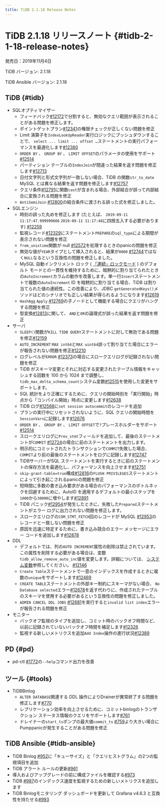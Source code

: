 ```yaml
---
title: TiDB 2.1.18 Release Notes
---
```


# TiDB 2.1.18 リリースノート {#tidb-2-1-18-release-notes}

発売日：2019年11月4日

TiDB バージョン: 2.1.18

TiDB Ansible バージョン: 2.1.18

## TiDB {#tidb}

-   SQLオプティマイザー
    -   フィードバック[<a href="https://github.com/pingcap/tidb/pull/12172">#12172</a>](https://github.com/pingcap/tidb/pull/12172)で分割すると、無効なクエリ範囲が表示されることがある問題を修正します。
    -   ポイントゲットプラン[<a href="https://github.com/pingcap/tidb/pull/12341">#12341</a>](https://github.com/pingcap/tidb/pull/12341)の権限チェックが正しくない問題を修正
    -   Limit 演算子を`IndexLookUpReader`実行ロジックにプッシュダウンすることで、 `select ... limit ... offset …`ステートメントの実行パフォーマンスを最適化します[<a href="https://github.com/pingcap/tidb/pull/12380">#12380</a>](https://github.com/pingcap/tidb/pull/12380)
    -   `ORDER BY` 、 `GROUP BY` 、 `LIMIT OFFSET`のパラメータの使用をサポート[<a href="https://github.com/pingcap/tidb/pull/12514">#12514</a>](https://github.com/pingcap/tidb/pull/12514)
    -   パーティション テーブルの`IndexJoin`が間違った結果を返す問題を修正します[<a href="https://github.com/pingcap/tidb/pull/12713">#12713</a>](https://github.com/pingcap/tidb/pull/12713)
    -   日付文字列と形式文字列が一致しない場合、TiDB の関数`str_to_date` MySQL とは異なる結果を返す問題を修正します[<a href="https://github.com/pingcap/tidb/pull/12757">#12757</a>](https://github.com/pingcap/tidb/pull/12757)
    -   クエリ条件[<a href="https://github.com/pingcap/tidb/pull/12791">#12791</a>](https://github.com/pingcap/tidb/pull/12791)に関数`cast`が含まれる場合、外部結合が誤って内部結合に変換される問題を修正
    -   `AntiSemiJoin` [<a href="https://github.com/pingcap/tidb/pull/12800">#12800</a>](https://github.com/pingcap/tidb/pull/12800)の結合条件に渡される誤った式を修正しました。
-   SQLエンジン
    -   時刻の誤った丸めを修正します (たとえば、 `2019-09-11 11:17:47.999999666` `2019-09-11 11:17:48`に四捨五入する必要があります) [<a href="https://github.com/pingcap/tidb/pull/12259">#12259</a>](https://github.com/pingcap/tidb/pull/12259)
    -   監視レコード[<a href="https://github.com/pingcap/tidb/pull/12329">#12329</a>](https://github.com/pingcap/tidb/pull/12329)にステートメント`PREPARE`の`sql_type`による期間が表示されない問題を修正
    -   `from_unixtime`関数が null [<a href="https://github.com/pingcap/tidb/pull/12572">#12572</a>](https://github.com/pingcap/tidb/pull/12572)を処理するときのpanicの問題を修正
    -   無効な値が`YEAR`タイプとして挿入されると、結果が`0000` [<a href="https://github.com/pingcap/tidb/pull/12744">#12744</a>](https://github.com/pingcap/tidb/pull/12744)ではなく`NULL`なるという互換性の問題を修正しました。
    -   MySQL 自動インクリメント ロック ( [<a href="https://dev.mysql.com/doc/refman/5.7/en/innodb-auto-increment-handling.html">「連続」ロックモード</a>](https://dev.mysql.com/doc/refman/5.7/en/innodb-auto-increment-handling.html) ) のデフォルト モードとの一貫性を維持するために、暗黙的に割り当てられたときの`AutoIncrement`カラムの動作を改善します。単一行`Insert`ステートメントで複数の`AutoIncrement` ID を暗黙的に割り当てる場合、TiDB は割り当てられた値の連続性。この改善により、JDBC `getGeneratedKeys()`メソッドはどのシナリオでも正しい結果が得られるようになります[<a href="https://github.com/pingcap/tidb/pull/12619">#12619</a>](https://github.com/pingcap/tidb/pull/12619)
    -   `HashAgg` `Apply` [<a href="https://github.com/pingcap/tidb/pull/12769">#12769</a>](https://github.com/pingcap/tidb/pull/12769)の子ノードとして機能する場合にクエリがハングする問題を修正
    -   型変換[<a href="https://github.com/pingcap/tidb/pull/12813">#12813</a>](https://github.com/pingcap/tidb/pull/12813)に関して、 `AND`と`OR`の論理式が誤った結果を返す問題を修正
-   サーバ
    -   `SLEEP()`関数が`KILL TIDB QUERY`ステートメントに対して無効である問題を修正[<a href="https://github.com/pingcap/tidb/pull/12159">#12159</a>](https://github.com/pingcap/tidb/pull/12159)
    -   `AUTO_INCREMENT` `MAX int64`と`MAX uint64`誤って割り当てた場合にエラーが報告されない問題を修正[<a href="https://github.com/pingcap/tidb/pull/12210">#12210</a>](https://github.com/pingcap/tidb/pull/12210)
    -   ログレベルが`ERROR` [<a href="https://github.com/pingcap/tidb/pull/12373">#12373</a>](https://github.com/pingcap/tidb/pull/12373)の場合にスロークエリログが記録されない問題を修正
    -   TiDB がスキーマ変更とそれに対応する変更されたテーブル情報をキャッシュする回数を 100 から 1024 まで調整し、 `tidb_max_delta_schema_count`システム変数[<a href="https://github.com/pingcap/tidb/pull/12515">#12515</a>](https://github.com/pingcap/tidb/pull/12515)を使用した変更をサポートします。
    -   SQL 統計をより正確にするために、クエリの開始時刻を「実行開始」時点から「コンパイル開始」時点に変更します[<a href="https://github.com/pingcap/tidb/pull/12638">#12638</a>](https://github.com/pingcap/tidb/pull/12638)
    -   TiDB ログ[<a href="https://github.com/pingcap/tidb/pull/12568">#12568</a>](https://github.com/pingcap/tidb/pull/12568)に`set session autocommit`のレコードを追加
    -   プランの実行中にリセットされないように、SQL クエリの開始時間を`SessionVars`に記録します[<a href="https://github.com/pingcap/tidb/pull/12676">#12676</a>](https://github.com/pingcap/tidb/pull/12676)
    -   `ORDER BY` 、 `GROUP BY` 、 `LIMIT OFFSET`で`?`プレースホルダーをサポート[<a href="https://github.com/pingcap/tidb/pull/12514">#12514</a>](https://github.com/pingcap/tidb/pull/12514)
    -   スロークエリログに`Prev_stmt`フィールドを追加して、最後のステートメントが`COMMIT` [<a href="https://github.com/pingcap/tidb/pull/12724">#12724</a>](https://github.com/pingcap/tidb/pull/12724)の場合に前のステートメントを出力します。
    -   明示的にコミットされたトランザクションで`COMMIT`失敗した場合、 `COMMIT`より前の最後のステートメントをログに記録します[<a href="https://github.com/pingcap/tidb/pull/12747">#12747</a>](https://github.com/pingcap/tidb/pull/12747)
    -   TiDBサーバーがSQL ステートメントを実行するときに前のステートメントの保存方法を最適化し、パフォーマンスを向上させます[<a href="https://github.com/pingcap/tidb/pull/12751">#12751</a>](https://github.com/pingcap/tidb/pull/12751)
    -   `skip-grant-table=true`構成[<a href="https://github.com/pingcap/tidb/pull/12816">#12816</a>](https://github.com/pingcap/tidb/pull/12816)の`FLUSH PRIVILEGES`ステートメントによって引き起こされるpanicの問題を修正
    -   短時間に多数の書き込み要求がある場合のパフォーマンスのボトルネックを回避するために、AutoID を適用するデフォルトの最小ステップを`1000`から`30000`に増やします[<a href="https://github.com/pingcap/tidb/pull/12891">#12891</a>](https://github.com/pingcap/tidb/pull/12891)
    -   TiDB パニック[<a href="https://github.com/pingcap/tidb/pull/12954">#12954</a>](https://github.com/pingcap/tidb/pull/12954)が発生したときに、失敗した`Prepared`ステートメントがエラー ログに出力されない問題を修正します。
    -   スロークエリログの`COM_STMT_FETCH`回のレコードが MySQL [<a href="https://github.com/pingcap/tidb/pull/12953">#12953</a>](https://github.com/pingcap/tidb/pull/12953)のレコードと一致しない問題を修正
    -   原因を迅速に特定するために、書き込み競合のエラー メッセージにエラー コードを追加します[<a href="https://github.com/pingcap/tidb/pull/12878">#12878</a>](https://github.com/pingcap/tidb/pull/12878)
-   DDL
    -   デフォルトでは、列の`AUTO INCREMENT`属性の削除は禁止されています。この属性を削除する必要がある場合は、変数`tidb_allow_remove_auto_inc`値を変更します。詳細については、 [<a href="/system-variables.md#tidb_allow_remove_auto_inc-new-in-v2118-and-v304">システム変数</a>](/system-variables.md#tidb_allow_remove_auto_inc-new-in-v2118-and-v304)参照してください。 [<a href="https://github.com/pingcap/tidb/pull/12146">#12146</a>](https://github.com/pingcap/tidb/pull/12146)
    -   `Create Table`ステートメントで一意のインデックスを作成するときに複数の`unique`をサポートします[<a href="https://github.com/pingcap/tidb/pull/12469">#12469</a>](https://github.com/pingcap/tidb/pull/12469)
    -   `CREATE TABLE`ステートメントの外部キー制約にスキーマがない場合、 `No Database selected`エラー[<a href="https://github.com/pingcap/tidb/pull/12678">#12678</a>](https://github.com/pingcap/tidb/pull/12678)を返す代わりに、作成されたテーブルのスキーマを使用する必要があるという互換性の問題を修正しました。
    -   `ADMIN CANCEL DDL JOBS` [<a href="https://github.com/pingcap/tidb/pull/12681">#12681</a>](https://github.com/pingcap/tidb/pull/12681)を実行すると`invalid list index`エラーが報告される問題を修正
-   モニター
    -   バックオフ監視のタイプを追加し、コミット時のバックオフ時間など、以前に記録されていないバックオフ時間を補足します[<a href="https://github.com/pingcap/tidb/pull/12326">#12326</a>](https://github.com/pingcap/tidb/pull/12326)
    -   監視する新しいメトリクスを追加`Add Index`操作の進行状況[<a href="https://github.com/pingcap/tidb/pull/12389">#12389</a>](https://github.com/pingcap/tidb/pull/12389)

## PD {#pd}

-   pd-ctl [<a href="https://github.com/pingcap/pd/pull/1772">#1772</a>](https://github.com/pingcap/pd/pull/1772)の`--help`コマンド出力を改善

## ツール {#tools}

-   TiDBBinlog
    -   `ALTER DATABASE`関連する DDL 操作によりDrainerが異常終了する問題を修正します[<a href="https://github.com/pingcap/tidb-binlog/pull/770">#770</a>](https://github.com/pingcap/tidb-binlog/pull/770)
    -   レプリケーション効率を向上させるために、コミットbinlogのトランザクション ステータス情報のクエリをサポートします[<a href="https://github.com/pingcap/tidb-binlog/pull/761">#761</a>](https://github.com/pingcap/tidb-binlog/pull/761)
    -   ドレイナーの`start_ts`ポンプの最大値`commit_ts` [<a href="https://github.com/pingcap/tidb-binlog/pull/759">#759</a>](https://github.com/pingcap/tidb-binlog/pull/759)より大きい場合にPumppanicが発生することがある問題を修正

## TiDB Ansible {#tidb-ansible}

-   TiDB Binlog [<a href="https://github.com/pingcap/tidb-ansible/pull/952">#952</a>](https://github.com/pingcap/tidb-ansible/pull/952)に「キューサイズ」と「クエリヒストグラム」の2つの監視項目を追加
-   TiDB アラート ルールの更新[<a href="https://github.com/pingcap/tidb-ansible/pull/961">#961</a>](https://github.com/pingcap/tidb-ansible/pull/961)
-   導入およびアップグレードの前に構成ファイルを確認する[<a href="https://github.com/pingcap/tidb-ansible/pull/973">#973</a>](https://github.com/pingcap/tidb-ansible/pull/973)
-   TiDB [<a href="https://github.com/pingcap/tidb-ansible/pull/987">#987</a>](https://github.com/pingcap/tidb-ansible/pull/987)のインデックス速度を監視するための新しいメトリクスを追加します
-   TiDB Binlogモニタリング ダッシュボードを更新して Grafana v4.6.3 と互換性を持たせる[<a href="https://github.com/pingcap/tidb-ansible/pull/993">#993</a>](https://github.com/pingcap/tidb-ansible/pull/993)
